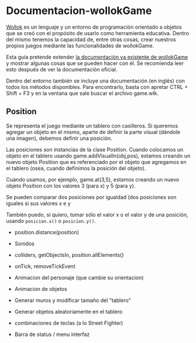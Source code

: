 # Documentacion-wollokGame

[Wollok](https://www.wollok.org/) es un lenguaje y un entorno de programación orientado a objetos que se creó con el propósito de usarlo como herramienta educativa. Dentro del mismo tenemos la capacidad de, entre otras cosas, crear nuestros propios juegos mediante las funcionalidades de wollokGame.

Esta guía pretende extender [la documentación ya existente de wollokGame](https://www.wollok.org/documentacion/conceptos/) y mostrar algunas cosas que se pueden hacer con él. Se recomienda leer esto después de ver la documentación oficial.

Dentro del entorno también se incluye una documentación (en inglés) con todos los métodos disponibles. Para encontrarlo, basta con apretar CTRL + Shift + F3 y en la ventana que sale buscar el archivo game.wlk.

## Position

Se representa el juego mediante un tablero con casilleros. Si queremos agregar un objeto en el mismo, aparte de definir la parte visual (dándole una imagen), debemos definir una posición.

Las posiciones son instancias de la clase Position. Cuando colocamos un objeto en el tablero usando game.addVisualIn(obj,pos), estamos creando un nuevo objeto Position que es referenciado por el objeto que agregamos en el tablero (osea, cuando definimos la posición del objeto). 

Cuando usamos, por ejemplo, game.at(3,5), estamos creando un nuevo objeto Position con los valores 3 (para x) y 5 (para y).

Se pueden comparar dos posiciones por igualdad (dos posiciones son iguales si sus valores x e y

También puedo, si quiero, tomar sólo el valor x o el valor y de una posición, usando <code>posicion.x()</code> o <code>posicion.y()</code>.



* position.distance(position)

* Sonidos

* colliders, getObjectsIn, position.allElements()

* onTick, removeTickEvent

* Animacion del personaje (que cambie su orientacion)

* Animacion de objetos

* Generar muros y modificar tamaño del "tablero"

* Generar objetos aleatoriamente en el tablero

* combinaciones de teclas (a lo Street Fighter)

* Barra de status / menu interfaz
